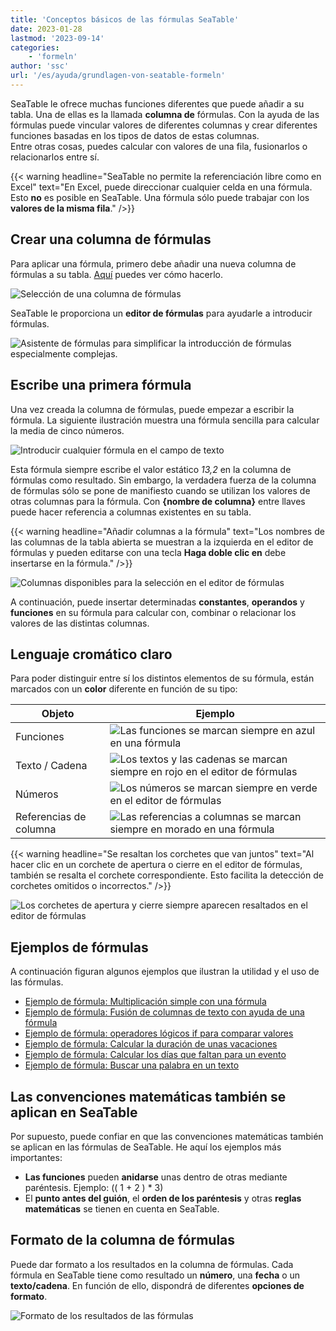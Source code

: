 ```yaml
---
title: 'Conceptos básicos de las fórmulas SeaTable'
date: 2023-01-28
lastmod: '2023-09-14'
categories:
    - 'formeln'
author: 'ssc'
url: '/es/ayuda/grundlagen-von-seatable-formeln'
---
```


SeaTable le ofrece muchas funciones diferentes que puede añadir a su tabla. Una de ellas es la llamada **columna de** fórmulas. Con la ayuda de las fórmulas puede vincular valores de diferentes columnas y crear diferentes funciones basadas en los tipos de datos de estas columnas.  
Entre otras cosas, puedes calcular con valores de una fila, fusionarlos o relacionarlos entre sí.

{{< warning  headline="SeaTable no permite la referenciación libre como en Excel"  text="En Excel, puede direccionar cualquier celda en una fórmula. Esto **no** es posible en SeaTable. Una fórmula sólo puede trabajar con los **valores de la misma fila**." />}}

## Crear una columna de fórmulas

Para aplicar una fórmula, primero debe añadir una nueva columna de fórmulas a su tabla. [Aquí](https://seatable.io/es/docs/arbeiten-mit-spalten/hinzufuegen-einer-spalte/) puedes ver cómo hacerlo.

![Selección de una columna de fórmulas](https://seatable.io/wp-content/uploads/2023/01/select-formula-column.png)

SeaTable le proporciona un **editor de fórmulas** para ayudarle a introducir fórmulas.

![Asistente de fórmulas para simplificar la introducción de fórmulas especialmente complejas.](https://seatable.io/wp-content/uploads/2023/01/Formula.wizard.png)

## Escribe una primera fórmula

Una vez creada la columna de fórmulas, puede empezar a escribir la fórmula. La siguiente ilustración muestra una fórmula sencilla para calcular la media de cinco números.

![Introducir cualquier fórmula en el campo de texto](https://seatable.io/wp-content/uploads/2023/01/input-formular.jpg)

Esta fórmula siempre escribe el valor estático _13,2_ en la columna de fórmulas como resultado. Sin embargo, la verdadera fuerza de la columna de fórmulas sólo se pone de manifiesto cuando se utilizan los valores de otras columnas para la fórmula. Con **{nombre de columna}** entre llaves puede hacer referencia a columnas existentes en su tabla.

{{< warning headline="Añadir columnas a la fórmula" text="Los nombres de las columnas de la tabla abierta se muestran a la izquierda en el editor de fórmulas y pueden editarse con una tecla **Haga doble clic en** debe insertarse en la fórmula." />}}

![Columnas disponibles para la selección en el editor de fórmulas](https://seatable.io/wp-content/uploads/2023/01/columns-in-the-formula-editor.jpg)

A continuación, puede insertar determinadas **constantes**, **operandos** y **funciones** en su fórmula para calcular con, combinar o relacionar los valores de las distintas columnas.

## Lenguaje cromático claro

Para poder distinguir entre sí los distintos elementos de su fórmula, están marcados con un **color** diferente en función de su tipo:

| Objeto                 | Ejemplo                                                                                                                                                   |
| ---------------------- | --------------------------------------------------------------------------------------------------------------------------------------------------------- |
| Funciones              | ![Las funciones se marcan siempre en azul en una fórmula](https://seatable.io/wp-content/uploads/2023/01/example-function.png)                            |
| Texto / Cadena         | ![Los textos y las cadenas se marcan siempre en rojo en el editor de fórmulas](https://seatable.io/wp-content/uploads/2023/01/example-text.png)           |
| Números                | ![Los números se marcan siempre en verde en el editor de fórmulas](https://seatable.io/wp-content/uploads/2023/01/example-number.png)                     |
| Referencias de columna | ![Las referencias a columnas se marcan siempre en morado en una fórmula ](https://seatable.io/wp-content/uploads/2023/01/example-reference-to-column.png) |

{{< warning headline="Se resaltan los corchetes que van juntos" text="Al hacer clic en un corchete de apertura o cierre en el editor de fórmulas, también se resalta el corchete correspondiente. Esto facilita la detección de corchetes omitidos o incorrectos." />}}

![Los corchetes de apertura y cierre siempre aparecen resaltados en el editor de fórmulas](https://seatable.io/wp-content/uploads/2023/01/example-brackets.png)

## Ejemplos de fórmulas

A continuación figuran algunos ejemplos que ilustran la utilidad y el uso de las fórmulas.

- [Ejemplo de fórmula: Multiplicación simple con una fórmula](https://seatable.io/es/docs/formeln/formelbeispiel-einfache-multiplikation-mit-einer-formel/)
- [Ejemplo de fórmula: Fusión de columnas de texto con ayuda de una fórmula](https://seatable.io/es/docs/formeln/formelbeispiel-zusammenfuehren-von-text-spalten-mit-hilfe-einer-formel/)
- [Ejemplo de fórmula: operadores lógicos if para comparar valores](https://seatable.io/es/docs/formeln/formelbeispiel-logische-if-operatoren-zum-vergleichen-von-werten/)
- [Ejemplo de fórmula: Calcular la duración de unas vacaciones](https://seatable.io/es/docs/formeln/formelbeispiel-berechne-die-dauer-eines-urlaubs/)
- [Ejemplo de fórmula: Calcular los días que faltan para un evento](https://seatable.io/es/docs/formeln/formelbeispiel-berechne-tage-bis-zu-einem-event/)
- [Ejemplo de fórmula: Buscar una palabra en un texto](https://seatable.io/es/docs/formeln/formelbeispiel-nach-einem-wort-in-einem-text-suchen/)

## Las convenciones matemáticas también se aplican en SeaTable

Por supuesto, puede confiar en que las convenciones matemáticas también se aplican en las fórmulas de SeaTable. He aquí los ejemplos más importantes:

- **Las funciones** pueden **anidarse** unas dentro de otras mediante paréntesis. Ejemplo: (( 1 + 2 ) \* 3)
- El **punto antes del guión**, el **orden de los paréntesis** y otras **reglas matemáticas** se tienen en cuenta en SeaTable.

## Formato de la columna de fórmulas

Puede dar formato a los resultados en la columna de fórmulas. Cada fórmula en SeaTable tiene como resultado un **número**, una **fecha** o un **texto/cadena**. En función de ello, dispondrá de diferentes **opciones de formato**.

![Formato de los resultados de las fórmulas](https://seatable.io/wp-content/uploads/2023/01/Formatierung-von-Formelergebnissen.jpg)
